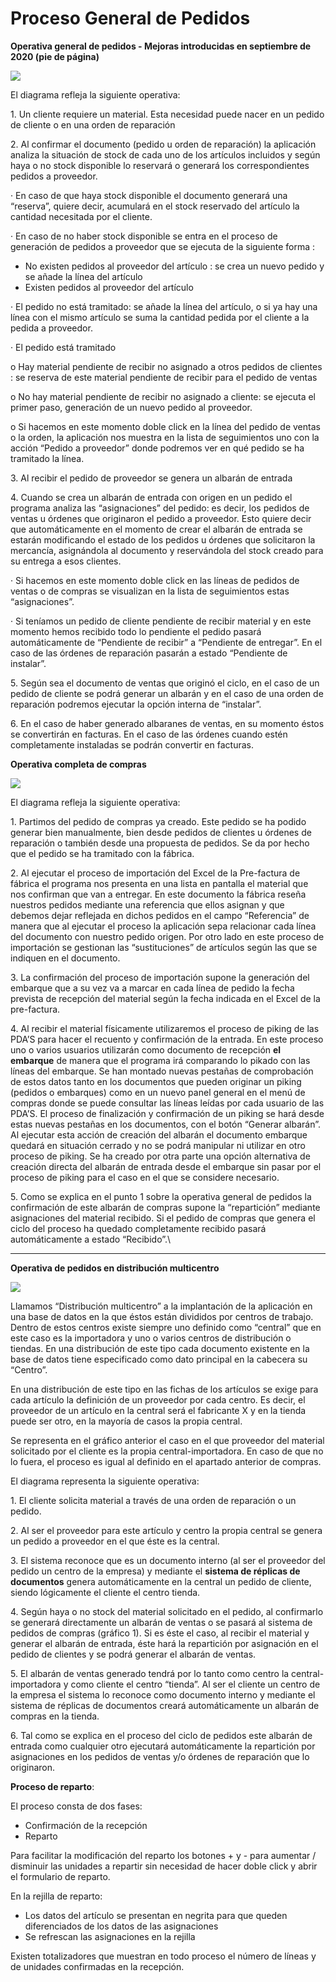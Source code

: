# Proceso General de Pedidos

**Operativa general de pedidos - Mejoras introducidas en septiembre de 2020 (pie de página)**

![](<../../../.gitbook/assets/image (70).png>)

El diagrama refleja la siguiente operativa:

1\. Un cliente requiere un material. Esta necesidad puede nacer en un pedido de cliente o en una orden de reparación

2\. Al confirmar el documento (pedido u orden de reparación) la aplicación analiza la situación de stock de cada uno de los artículos incluidos y según haya o no stock disponible lo reservará o generará los correspondientes pedidos a proveedor.

· En caso de que haya stock disponible el documento generará una “reserva”, quiere decir, acumulará en el stock reservado del artículo la cantidad necesitada por el cliente.

· En caso de no haber stock disponible se entra en el proceso de generación de pedidos a proveedor que se ejecuta de la siguiente forma :

* No existen pedidos al proveedor del artículo : se crea un nuevo pedido y se añade la línea del artículo
* Existen pedidos al proveedor del artículo

· El pedido no está tramitado: se añade la línea del artículo, o si ya hay una línea con el mismo artículo se suma la cantidad pedida por el cliente a la pedida a proveedor.

· El pedido está tramitado

o Hay material pendiente de recibir no asignado a otros pedidos de clientes : se reserva de este material pendiente de recibir para el pedido de ventas

o No hay material pendiente de recibir no asignado a cliente: se ejecuta el primer paso, generación de un nuevo pedido al proveedor.

o Si hacemos en este momento doble click en la línea del pedido de ventas o la orden, la aplicación nos muestra en la lista de seguimientos uno con la acción “Pedido a proveedor” donde podremos ver en qué pedido se ha tramitado la línea.

3\. Al recibir el pedido de proveedor se genera un albarán de entrada

4\. Cuando se crea un albarán de entrada con origen en un pedido el programa analiza las “asignaciones” del pedido: es decir, los pedidos de ventas u órdenes que originaron el pedido a proveedor. Esto quiere decir que automáticamente en el momento de crear el albarán de entrada se estarán modificando el estado de los pedidos u órdenes que solicitaron la mercancía, asignándola al documento y reservándola del stock creado para su entrega a esos clientes.

· Si hacemos en este momento doble click en las líneas de pedidos de ventas o de compras se visualizan en la lista de seguimientos estas “asignaciones”.

· Si teníamos un pedido de cliente pendiente de recibir material y en este momento hemos recibido todo lo pendiente el pedido pasará automáticamente de “Pendiente de recibir” a “Pendiente de entregar”. En el caso de las órdenes de reparación pasarán a estado “Pendiente de instalar”.

5\. Según sea el documento de ventas que originó el ciclo, en el caso de un pedido de cliente se podrá generar un albarán y en el caso de una orden de reparación podremos ejecutar la opción interna de “instalar”.

6\. En el caso de haber generado albaranes de ventas, en su momento éstos se convertirán en facturas. En el caso de las órdenes cuando estén completamente instaladas se podrán convertir en facturas.

**Operativa completa de compras**

![](<../../../.gitbook/assets/image (71).png>)

El diagrama refleja la siguiente operativa:

1\. Partimos del pedido de compras ya creado. Este pedido se ha podido generar bien manualmente, bien desde pedidos de clientes u órdenes de reparación o también desde una propuesta de pedidos. Se da por hecho que el pedido se ha tramitado con la fábrica.

2\. Al ejecutar el proceso de importación del Excel de la Pre-factura de fábrica el programa nos presenta en una lista en pantalla el material que nos confirman que van a entregar. En este documento la fábrica reseña nuestros pedidos mediante una referencia que ellos asignan y que debemos dejar reflejada en dichos pedidos en el campo “Referencia” de manera que al ejecutar el proceso la aplicación sepa relacionar cada línea del documento con nuestro pedido origen. Por otro lado en este proceso de importación se gestionan las “sustituciones” de artículos según las que se indiquen en el documento.

3\. La confirmación del proceso de importación supone la generación del embarque que a su vez va a marcar en cada línea de pedido la fecha prevista de recepción del material según la fecha indicada en el Excel de la pre-factura.

4\. Al recibir el material físicamente utilizaremos el proceso de piking de las PDA’S para hacer el recuento y confirmación de la entrada. En este proceso uno o varios usuarios utilizarán como documento de recepción **el embarque** de manera que el programa irá comparando lo pikado con las líneas del embarque. Se han montado nuevas pestañas de comprobación de estos datos tanto en los documentos que pueden originar un piking (pedidos o embarques) como en un nuevo panel general en el menú de compras donde se puede consultar las líneas leídas por cada usuario de las PDA’S. El proceso de finalización y confirmación de un piking se hará desde estas nuevas pestañas en los documentos, con el botón “Generar albarán”. Al ejecutar esta acción de creación del albarán el documento embarque quedará en situación cerrado y no se podrá manipular ni utilizar en otro proceso de piking. Se ha creado por otra parte una opción alternativa de creación directa del albarán de entrada desde el embarque sin pasar por el proceso de piking para el caso en el que se considere necesario.

5\. Como se explica en el punto 1 sobre la operativa general de pedidos la confirmación de este albarán de compras supone la “repartición” mediante asignaciones del material recibido. Si el pedido de compras que genera el ciclo del proceso ha quedado completamente recibido pasará automáticamente a estado “Recibido”.\\

***

**Operativa de pedidos en distribución multicentro**

![](<../../../.gitbook/assets/image (72).png>)

Llamamos “Distribución multicentro” a la implantación de la aplicación en una base de datos en la que éstos están divididos por centros de trabajo. Dentro de estos centros existe siempre uno definido como “central” que en este caso es la importadora y uno o varios centros de distribución o tiendas. En una distribución de este tipo cada documento existente en la base de datos tiene especificado como dato principal en la cabecera su “Centro”.

En una distribución de este tipo en las fichas de los artículos se exige para cada artículo la definición de un proveedor por cada centro. Es decir, el proveedor de un artículo en la central será el fabricante X y en la tienda puede ser otro, en la mayoría de casos la propia central.

Se representa en el gráfico anterior el caso en el que proveedor del material solicitado por el cliente es la propia central-importadora. En caso de que no lo fuera, el proceso es igual al definido en el apartado anterior de compras.

El diagrama representa la siguiente operativa:

1\. El cliente solicita material a través de una orden de reparación o un pedido.

2\. Al ser el proveedor para este artículo y centro la propia central se genera un pedido a proveedor en el que éste es la central.

3\. El sistema reconoce que es un documento interno (al ser el proveedor del pedido un centro de la empresa) y mediante el **sistema de réplicas de documentos** genera automáticamente en la central un pedido de cliente, siendo lógicamente el cliente el centro tienda.

4\. Según haya o no stock del material solicitado en el pedido, al confirmarlo se generará directamente un albarán de ventas o se pasará al sistema de pedidos de compras (gráfico 1). Si es éste el caso, al recibir el material y generar el albarán de entrada, éste hará la repartición por asignación en el pedido de clientes y se podrá generar el albarán de ventas.

5\. El albarán de ventas generado tendrá por lo tanto como centro la central-importadora y como cliente el centro “tienda”. Al ser el cliente un centro de la empresa el sistema lo reconoce como documento interno y mediante el sistema de réplicas de documentos creará automáticamente un albarán de compras en la tienda.

6\. Tal como se explica en el proceso del ciclo de pedidos este albarán de entrada como cualquier otro ejecutará automáticamente la repartición por asignaciones en los pedidos de ventas y/o órdenes de reparación que lo originaron.

**Proceso de reparto**:

El proceso consta de dos fases:

* Confirmación de la recepción
* Reparto

Para facilitar la modificación del reparto los botones + y - para aumentar / disminuir las unidades a repartir sin necesidad de hacer doble click y abrir el formulario de reparto.

En la rejilla de reparto:

* Los datos del artículo se presentan en negrita para que queden diferenciados de los datos de las asignaciones
* Se refrescan las asignaciones en la rejilla

Existen totalizadores que muestran en todo proceso el número de líneas y de unidades confirmadas en la recepción.
